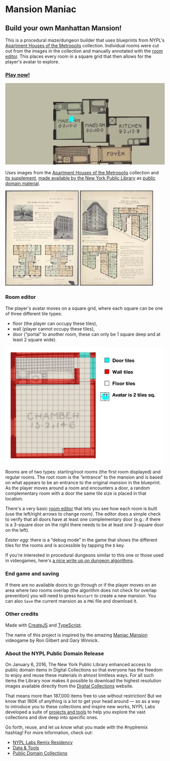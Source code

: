 # Mansion Maniac

## Build your own Manhattan Mansion!

This is a procedural maze/dungeon builder that uses blueprints from NYPL's [Apartment Houses of the Metropolis](http://digitalcollections.nypl.org/collections/apartment-houses-of-the-metropolis#/?tab=about) collection. Individual rooms were cut out from the images in the collection and manually annotated with the [room editor](#room-editor). This places every room in a square grid that then allows for the player's avatar to explore.

### [Play now!](http://publicdomain.nypl.org/mansion-maniac/)

![animated screen capture of game](/images/readme-animated.gif?raw=true)

Uses images from the [Apartment Houses of the Metropolis](http://digitalcollections.nypl.org/collections/apartment-houses-of-the-metropolis#/?tab=about) collection and [its supplement](http://digitalcollections.nypl.org/collections/supplement-to-apartment-houses-of-the-metropolis#/?tab=about), [made available by the New York Public Library](http://publicdomain.nypl.org) as [public domain material](https://en.wikipedia.org/wiki/Public_domain).

[![The Fiora-Ville and Paterno, 616 and 620 West 116th Street, near Riverside Drive ; Plan of first floor ; Plan of upper floors.](/images/readme-page-1.jpg?raw=true)](http://digitalcollections.nypl.org/items/510d47db-9ec9-a3d9-e040-e00a18064a99) [![The Euafaula, northeast corner Hamilton Place and 139th Street; Plan of first floor; Plan of upper floors.](/images/readme-page-2.jpg?raw=true)](http://digitalcollections.nypl.org/items/510d47db-9ef3-a3d9-e040-e00a18064a99)

### Room editor

The player's avatar moves on a square grid, where each square can be one of three different tile types:

- floor (the player can occupy these tiles),
- wall (player cannot occupy these tiles),
- door (“portal” to another room, these can only be 1 square deep and at least 2 square wide).

![room grid example](/images/readme-tiles.jpg?raw=true)

Rooms are of two types: starting/root rooms (the first room displayed) and regular rooms. The root room is the “entrance” to the mansion and is based on what appears to be an entrance to the original mansion in the blueprint. As the player moves around a room and encounters a door, a random complementary room with a door the same tile size is placed in that location.

There's a very basic [room editor](http://publicdomain.nypl.org/mansion-maniac/editor.html) that lets you see how each room is built (use the left/right arrows to change room). The editor does a simple check to verify that all doors have at least one complementary door (e.g.: if there is a 3-square door on the right there needs to be at least one 3-square door on the left).

_Easter egg_: there is a “debug mode” in the game that shows the different tiles for the rooms and is accessible by tapping the `D` key.

If you're interested in procedural dungeons similar to this one or those used in videogames, here's [a nice write up on dungeon algorithms](http://www.futuredatalab.com/proceduraldungeon/).

### End game and saving

If there are no available doors to go through or if the player moves on an area where two rooms overlap (the algorithm does not check for overlap prevention) you will need to press `Restart` to create a new mansion. You can also `Save` the current mansion as a `PNG` file and download it.

### Other credits

Made with [CreateJS](http://createjs.com/) and [TypeScript](http://typescriptlang.org/).

The name of this project is inspired by the amazing [Maniac Mansion](https://en.wikipedia.org/wiki/Maniac_Mansion) videogame by Ron Gilbert and Gary Winnick.

### About the NYPL Public Domain Release

On January 6, 2016, The New York Public Library enhanced access to public domain items in Digital Collections so that everyone has the freedom to enjoy and reuse these materials in almost limitless ways. For all such items the Library now makes it possible to download the highest resolution images available directly from the [Digital Collections](http://digitalcollections.nypl.org) website. 

That means more than 187,000 items free to use without restriction! But we know that 180K of anything is a lot to get your head around — so as a way to introduce you to these collections and inspire new works, NYPL Labs developed a suite of [projects and tools](http://nypl.org/publicdomain) to help you explore the vast collections and dive deep into specific ones. 

Go forth, reuse, and let us know what you made with the #nyplremix hashtag! For more information, check out:

- [NYPL Labs Remix Residency](http://www.nypl.org/help/about-nypl/fellowships-institutes/remix)
- [Data & Tools](https://github.com/NYPL-publicdomain/data-and-utilities)
- [Public Domain Collections](http://publicdomain.nypl.org)
